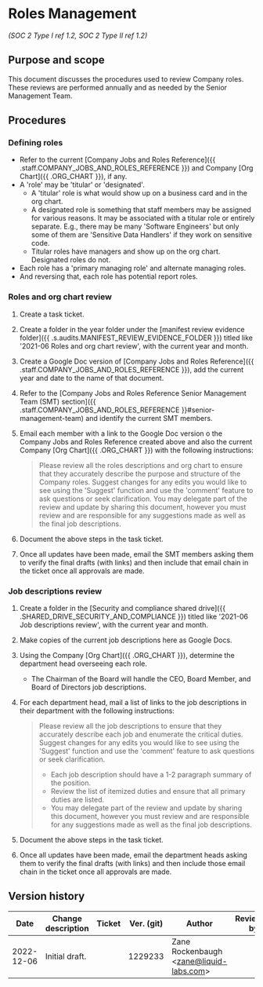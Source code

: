 # Roles Management
_(SOC 2 Type I ref 1.2, SOC 2 Type II ref 1.2)_

## Purpose and scope

This document discusses the procedures used to review Company <term>roles</term>. These reviews are performed annually and as needed by the <role>Senior Management Team</role>.

## Procedures

### Defining roles

* Refer to the current [Company Jobs and Roles Reference]({{ .staff.COMPANY_JOBS_AND_ROLES_REFERENCE }}) and Company [Org Chart]({{ .ORG_CHART }}), if any.
* A 'role' may be 'titular' or 'designated'.
  * A 'titular' role is what would show up on a business card and in the org chart.
  * A designated role is something that staff members may be assigned for various reasons. It may be associated with a titular role or entirely separate. E.g., there may be many 'Software Engineers' but only some of them are 'Sensitive Data Handlers' if they work on sensitive code.
  * Titular roles have managers and show up on the org chart. Designated roles do not.
* Each role has a 'primary managing role' and alternate managing roles.
* And reversing that, each role has potential report roles.

### Roles and org chart review

1. Create a task ticket.
2. Create a folder in the year folder under the [manifest review evidence folder]({{ .s.audits.MANIFEST_REVIEW_EVIDENCE_FOLDER }}) titled like '2021-06 Roles and org chart review', with the current year and month.
3. Create a Google Doc version of [Company Jobs and Roles Reference]({{ .staff.COMPANY_JOBS_AND_ROLES_REFERENCE }}), add the current year and date to the name of that document.
4. Refer to the [Company Jobs and Roles Reference Senior Management Team (SMT) section]({{ .staff.COMPANY_JOBS_AND_ROLES_REFERENCE }}#senior-management-team) and identify the current SMT members.
5. Email each member with a link to the Google Doc version o the Company Jobs and Roles Reference created above and also the current Company [Org Chart]({{ .ORG_CHART }}) with the following instructions:
   > Please review all the roles descriptions and org chart to ensure that they accurately describe the purpose and structure of the Company roles. Suggest changes for any edits you would like to see using the 'Suggest' function and use the 'comment' feature to ask questions or seek clarification.
   > You may delegate part of the review and update by sharing this document, however you must review and are responsible for any suggestions made as well as the final job descriptions.

6. Document the above steps in the task ticket.
7. Once all updates have been made, email the SMT members asking them to verify the final drafts (with links) and then include that email chain in the ticket once all approvals are made.

### Job descriptions review

1. Create a folder in the [Security and compliance shared drive]({{ .SHARED_DRIVE_SECURITY_AND_COMPLIANCE }}) titled like '2021-06 Job descriptions review', with the current year and month.
2. Make copies of the current job descriptions here as Google Docs.
3. Using the Company [Org Chart]({{ .ORG_CHART }}), determine the department head overseeing each role.
   * The <role>Chairman of the Board</role> will handle the CEO, Board Member, and Board of Directors job descriptions.
4. For each department head, mail a list of links to the job descriptions in their department with the following instructions:
   > Please review all the job descriptions to ensure that they accurately describe each job and enumerate the critical duties. Suggest changes for any edits you would like to see using the 'Suggest' function and use the 'comment' feature to ask questions or seek clarification.
   > * Each job description should have a 1-2 paragraph summary of the position.
   > * Review the list of itemized duties and ensure that all primary duties are listed.
   > * You may delegate part of the review and update by sharing this document, however you must review and are responsible for any suggestions made as well as the final job descriptions.

6. Document the above steps in the task ticket.
7. Once all updates have been made, email the department heads asking them to verify the final drafts (with links) and then include those email chain in the ticket once all approvals are made.

## Version history

Date | Change description | Ticket | Ver. (git) | Author | Reviewed by
-----|--------------------|--------|------------|--------|-------------
2022-12-06 | Initial draft. | | 1229233 | Zane Rockenbaugh &lt;zane@liquid-labs.com&gt; |
